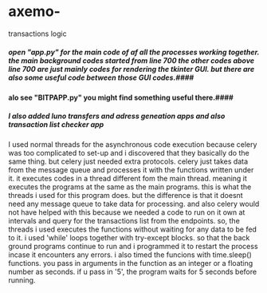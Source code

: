 # axemo-
transactions logic

##### open "app.py" for the main code of af all the processes working together. the main background codes started from line 700 the other codes above line 700 are just mainly codes for rendering the tkinter GUI. but there are also some useful code between those GUI codes.####

#### alo see "BITPAPP.py" you might find something useful there.####

##### I also added luno transfers and adress geneation apps and also transaction list checker app 

I used normal threads for the asynchronous code execution because celery was too complicated to set-up and i discovered that they 
basically do the same thing. but celery just needed extra protocols. celery just takes data from the message queue and processes it with
the functions written under it. it executes codes in a thread different fom the main thread. meaning it executes the programs at the same 
as the main programs. this is what the threads i used for this program does. but the difference is that it doesnt need any message queue 
to take data for processing. and also celery would not have helped with this because we needed a code to run on it own at intervals and
query for the transactions list from the endpoints. so, the threads i used executes the functions without waiting for any data to be fed to
it. i used 'while' loops together with try-except blocks. so that the back ground programs continue to run and i programmed it to restart 
the process incase it encounters any errors. i also timed the funcions with time.sleep() functions. you pass in arguments in the function
as an integer or a floating number as seconds. if u pass in '5', the program waits for 5 seconds before running. 
